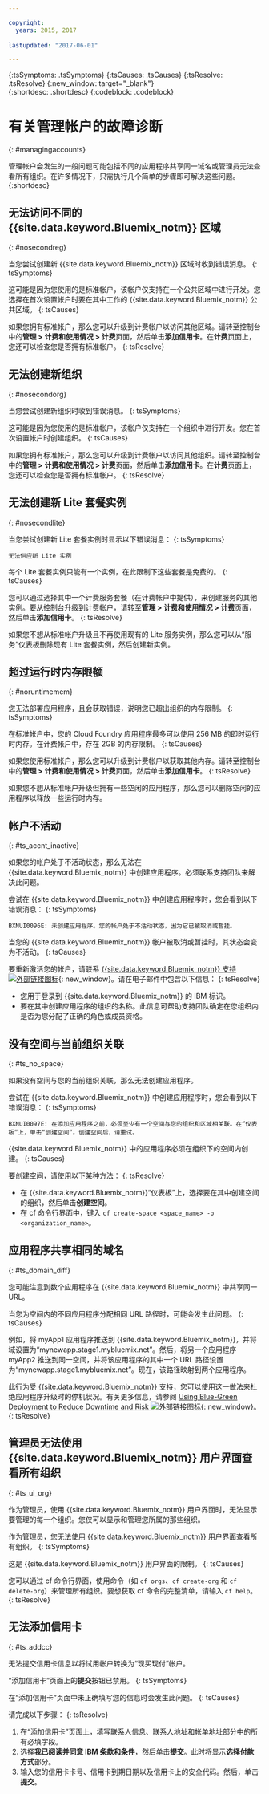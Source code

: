 ```yaml
---

copyright:
  years: 2015, 2017
  
lastupdated: "2017-06-01"

---
```


{:tsSymptoms: .tsSymptoms} 
{:tsCauses: .tsCauses} 
{:tsResolve: .tsResolve} 
{:new_window: target="_blank"}  
{:shortdesc: .shortdesc}
{:codeblock: .codeblock} 


# 有关管理帐户的故障诊断
{: #managingaccounts}

管理帐户会发生的一般问题可能包括不同的应用程序共享同一域名或管理员无法查看所有组织。在许多情况下，只需执行几个简单的步骤即可解决这些问题。
{:shortdesc}

## 无法访问不同的 {{site.data.keyword.Bluemix_notm}} 区域
{: #nosecondreg}

当您尝试创建新 {{site.data.keyword.Bluemix_notm}} 区域时收到错误消息。
{: tsSymptoms}

这可能是因为您使用的是标准帐户，该帐户仅支持在一个公共区域中进行开发。您选择在首次设置帐户时要在其中工作的 {{site.data.keyword.Bluemix_notm}} 公共区域。
{: tsCauses}

如果您拥有标准帐户，那么您可以升级到计费帐户以访问其他区域。请转至控制台中的**管理 > 计费和使用情况 > 计费**页面，然后单击**添加信用卡**。在**计费**页面上，您还可以检查您是否拥有标准帐户。
{: tsResolve}

## 无法创建新组织
{: #nosecondorg}
 
当您尝试创建新组织时收到错误消息。
{: tsSymptoms}

这可能是因为您使用的是标准帐户，该帐户仅支持在一个组织中进行开发。您在首次设置帐户时创建组织。
{: tsCauses}

如果您拥有标准帐户，那么您可以升级到计费帐户以访问其他组织。请转至控制台中的**管理 > 计费和使用情况 > 计费**页面，然后单击**添加信用卡**。在**计费**页面上，您还可以检查您是否拥有标准帐户。
{: tsResolve}

## 无法创建新 Lite 套餐实例
{: #nosecondlite}

当您尝试创建新 Lite 套餐实例时显示以下错误消息：
{: tsSymptoms}

`无法供应新 Lite 实例`

每个 Lite 套餐实例只能有一个实例，在此限制下这些套餐是免费的。
{: tsCauses}

您可以通过选择其中一个计费服务套餐（在计费帐户中提供），来创建服务的其他实例。要从控制台升级到计费帐户，请转至**管理 > 计费和使用情况 > 计费**页面，然后单击**添加信用卡**。
{: tsResolve}

如果您不想从标准帐户升级且不再使用现有的 Lite 服务实例，那么您可以从“服务”仪表板删除现有 Lite 套餐实例，然后创建新实例。 

## 超过运行时内存限额
{: #noruntimemem}

您无法部署应用程序，且会获取错误，说明您已超出组织的内存限制。
{: tsSymptoms}

在标准帐户中，您的 Cloud Foundry 应用程序最多可以使用 256 MB 的即时运行时内存。在计费帐户中，存在 2GB 的内存限制。
{: tsCauses}

如果您使用标准帐户，那么您可以升级到计费帐户以获取其他内存。请转至控制台中的**管理 > 计费和使用情况 > 计费**页面，然后单击**添加信用卡**。
{: tsResolve}

如果您不想从标准帐户升级但拥有一些空闲的应用程序，那么您可以删除空闲的应用程序以释放一些运行时内存。 

## 帐户不活动
{: #ts_accnt_inactive}

如果您的帐户处于不活动状态，那么无法在 {{site.data.keyword.Bluemix_notm}} 中创建应用程序。必须联系支持团队来解决此问题。

尝试在 {{site.data.keyword.Bluemix_notm}} 中创建应用程序时，您会看到以下错误消息：
{: tsSymptoms} 

`BXNUI0096E: 未创建应用程序。您的帐户处于不活动状态，因为它已被取消或暂挂。`

当您的 {{site.data.keyword.Bluemix_notm}} 帐户被取消或暂挂时，其状态会变为不活动。
{: tsCauses}


要重新激活您的帐户，请联系 [{{site.data.keyword.Bluemix_notm}} 支持 ![外部链接图标](../icons/launch-glyph.svg "外部链接图标")](http://ibm.biz/bluemixsupport.com){: new_window}。请在电子邮件中包含以下信息：
{: tsResolve}

  * 您用于登录到 {{site.data.keyword.Bluemix_notm}} 的 IBM 标识。
  * 要在其中创建应用程序的组织的名称。此信息可帮助支持团队确定在您组织内是否为您分配了正确的角色或成员资格。


## 没有空间与当前组织关联
{: #ts_no_space}

如果没有空间与您的当前组织关联，那么无法创建应用程序。

尝试在 {{site.data.keyword.Bluemix_notm}} 中创建应用程序时，您会看到以下错误消息：
{: tsSymptoms} 

`BXNUI0097E: 在添加应用程序之前，必须至少有一个空间与您的组织和区域相关联。在“仪表板”上，单击“创建空间”。创建空间后，请重试。`

{{site.data.keyword.Bluemix_notm}} 中的应用程序必须在组织下的空间内创建。
{: tsCauses} 

要创建空间，请使用以下某种方法： 
{: tsResolve}
 
  * 在 {{site.data.keyword.Bluemix_notm}}“仪表板”上，选择要在其中创建空间的组织，然后单击**创建空间**。
  * 在 cf 命令行界面中，键入 `cf create-space <space_name> -o <organization_name>`。

  
## 应用程序共享相同的域名
{: #ts_domain_diff}

您可能注意到数个应用程序在 {{site.data.keyword.Bluemix_notm}} 中共享同一 URL。

当您为空间内的不同应用程序分配相同 URL 路径时，可能会发生此问题。
{: tsCauses}

例如，将 myApp1 应用程序推送到 {{site.data.keyword.Bluemix_notm}}，并将域设置为“mynewapp.stage1.mybluemix.net”。然后，将另一个应用程序 myApp2 推送到同一空间，并将该应用程序的其中一个 URL 路径设置为“mynewapp.stage1.mybluemix.net”。现在，该路径映射到两个应用程序。

此行为受 {{site.data.keyword.Bluemix_notm}} 支持，您可以使用这一做法来杜绝应用程序升级时的停机状况。有关更多信息，请参阅 [Using Blue-Green Deployment to Reduce Downtime and Risk ![外部链接图标](../icons/launch-glyph.svg "外部链接图标")](https://docs.cloudfoundry.org/devguide/deploy-apps/blue-green.html){: new_window}。
{: tsResolve}
  

## 管理员无法使用 {{site.data.keyword.Bluemix_notm}} 用户界面查看所有组织
{: #ts_ui_org}

作为管理员，使用 {{site.data.keyword.Bluemix_notm}} 用户界面时，无法显示要管理的每一个组织。您仅可以显示和管理您所属的那些组织。

作为管理员，您无法使用 {{site.data.keyword.Bluemix_notm}} 用户界面查看所有组织。
{: tsSymptoms}

这是 {{site.data.keyword.Bluemix_notm}} 用户界面的限制。
{: tsCauses}

您可以通过 cf 命令行界面，使用命令（如 `cf orgs`、`cf create-org` 和 `cf delete-org`）来管理所有组织。要想获取 cf 命令的完整清单，请输入 `cf help`。
{: tsResolve}
	
## 无法添加信用卡
{: #ts_addcc}

无法提交信用卡信息以将试用帐户转换为“现买现付”帐户。

“添加信用卡”页面上的**提交**按钮已禁用。
{: tsSymptoms}

在“添加信用卡”页面中未正确填写您的信息时会发生此问题。
{: tsCauses}


请完成以下步骤：
{: tsResolve}

  1. 在“添加信用卡”页面上，填写联系人信息、联系人地址和帐单地址部分中的所有必填字段。
  2. 选择**我已阅读并同意 IBM 条款和条件**，然后单击**提交**。此时将显示**选择付款方式**部分。
  3. 输入您的信用卡卡号、信用卡到期日期以及信用卡上的安全代码。然后，单击**提交**。

